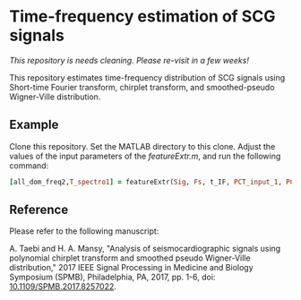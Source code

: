 # Time-frequency estimation of SCG signals

_This repository is needs cleaning. Please re-visit in a few weeks!_

This repository estimates time-frequency distribution of SCG signals using Short-time Fourier transform, chirplet transform, and smoothed-pseudo Wigner-Ville distribution.

## Example
Clone this repository. Set the MATLAB directory to this clone. Adjust the values of the input parameters of the _featureExtr.m_, and run the following command:
```ruby
[all_dom_freq2,T_spectro1] = featureExtr(Sig, Fs, t_IF, PCT_input_1, PCT_input_2, STFT_input_1, STFT_input_2, STFT_input_3,SPWV_input_1, SPWV_input_2, SPWV_input_3,Rem_out_peak)
```

## Reference
Please refer to the following manuscript:

A. Taebi and H. A. Mansy, "Analysis of seismocardiographic signals using polynomial chirplet transform and smoothed pseudo Wigner-Ville distribution," 2017 IEEE Signal Processing in Medicine and Biology Symposium (SPMB), Philadelphia, PA, 2017, pp. 1-6, doi: [10.1109/SPMB.2017.8257022](https://doi.org/10.1109/SPMB.2017.8257022).

